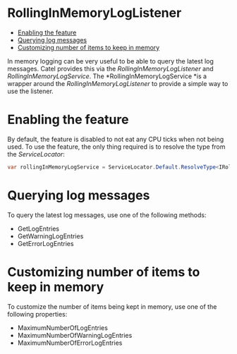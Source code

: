 # RollingInMemoryLogListener

-   [Enabling the feature](#RollingInMemoryLogListener-Enablingthefeature)
-   [Querying log messages](#RollingInMemoryLogListener-Queryinglogmessages)
-   [Customizing number of items to keep in memory](#RollingInMemoryLogListener-Customizingnumberofitemstokeepinmemory)

In memory logging can be very useful to be able to query the latest log messages. Catel provides this via the *RollingInMemoryLogListener* and *RollingInMemoryLogService*. The *RollingInMemoryLogService *is a wrapper around the *RollingInMemoryLogListener* to provide a simple way to use the listener.

# Enabling the feature

By default, the feature is disabled to not eat any CPU ticks when not being used. To use the feature, the only thing required is to resolve the type from the *ServiceLocator*:

``` {.java data-syntaxhighlighter-params="brush: java; gutter: false; theme: Confluence" data-theme="Confluence" style="brush: java; gutter: false; theme: Confluence"}
var rollingInMemoryLogService = ServiceLocator.Default.ResolveType<IRollingInMemoryLogService>();
```

# Querying log messages

To query the latest log messages, use one of the following methods:

-   GetLogEntries
-   GetWarningLogEntries
-   GetErrorLogEntries

# Customizing number of items to keep in memory

To customize the number of items being kept in memory, use one of the following properties:

-   MaximumNumberOfLogEntries
-   MaximumNumberOfWarningLogEntries
-   MaximumNumberOfErrorLogEntries

